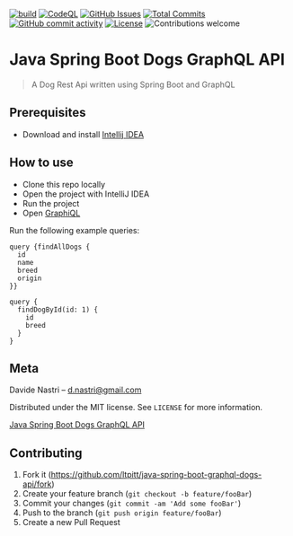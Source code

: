 [![build](https://github.com/ltpitt/java-spring-boot-dogs-graphql-api/workflows/build/badge.svg)](https://github.com/ltpitt/java-spring-boot-dogs-graphql-api/actions)
[![CodeQL](https://github.com/ltpitt/java-spring-boot-dogs-graphql-api/workflows/CodeQL/badge.svg)](https://github.com/ltpitt/java-spring-boot-dogs-graphql-api/actions?query=workflow%3ACodeQL)
[![GitHub Issues](https://img.shields.io/github/issues-raw/ltpitt/java-spring-boot-dogs-graphql-api)](https://github.com/ltpitt/java-spring-boot-dogs-graphql-api/issues)
[![Total Commits](https://img.shields.io/github/last-commit/ltpitt/java-spring-boot-dogs-graphql-api)](https://github.com/ltpitt/java-spring-boot-dogs-graphql-api/commits)
[![GitHub commit activity](https://img.shields.io/github/commit-activity/4w/ltpitt/java-spring-boot-dogs-graphql-api?foo=bar)](https://github.com/ltpitt/java-spring-boot-dogs-graphql-api/commits)
[![License](https://img.shields.io/badge/license-MIT-blue.svg)](https://github.com/ltpitt/java-spring-boot-dogs-graphql-api/blob/master/LICENSE)
![Contributions welcome](https://img.shields.io/badge/contributions-welcome-orange.svg)

# Java Spring Boot Dogs GraphQL API
> A Dog Rest Api written using Spring Boot and GraphQL

## Prerequisites

- Download and install [Intellij IDEA](https://www.jetbrains.com/idea/download)

## How to use

- Clone this repo locally
- Open the project with IntelliJ IDEA
- Run the project
- Open [GraphiQL](http://localhost:8081/graphiql)

Run the following example queries:

```
query {findAllDogs {
  id
  name
  breed
  origin
}}
```

```
query {
  findDogById(id: 1) {
    id
    breed
  }
}
```


## Meta

Davide Nastri – d.nastri@gmail.com

Distributed under the MIT license. See ``LICENSE`` for more information.

[Java Spring Boot Dogs GraphQL API](https://github.com/ltpitt/java-spring-boot-graphql-dogs-api)

## Contributing

1. Fork it (<https://github.com/ltpitt/java-spring-boot-graphql-dogs-api/fork>)
2. Create your feature branch (`git checkout -b feature/fooBar`)
3. Commit your changes (`git commit -am 'Add some fooBar'`)
4. Push to the branch (`git push origin feature/fooBar`)
5. Create a new Pull Request

